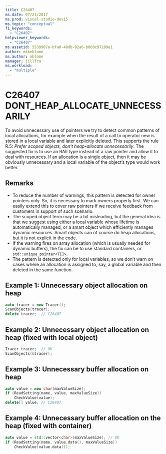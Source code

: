 ```yaml
---
title: C26407
ms.date: 07/21/2017
ms.prod: visual-studio-dev15
ms.topic: "conceptual"
f1_keywords:
  - "C26407"
helpviewer_keywords:
  - "C26407"
ms.assetid: 5539907a-bfa0-40db-82a6-b860c97209e1
author: mikeblome
ms.author: mblome
manager: jillfra
ms.workload:
  - "multiple"
---
```

# C26407 DONT_HEAP_ALLOCATE_UNNECESSARILY
To avoid unnecessary use of pointers we try to detect common patterns of local allocations, for example when the result of a call to operator new is stored in a local variable and later explicitly deleted. This supports the rule R.5: *Prefer scoped objects, don't heap-allocate unnecessarily*. The suggested fix is to use an RAII type instead of a raw pointer and allow it to deal with resources. If an allocation is a single object, then it may be obviously unnecessary and a local variable of the object’s type would work better.

## Remarks
- To reduce the number of warnings, this pattern is detected for owner pointers only. So, it is necessary to mark owners properly first. We can easily extend this to cover raw pointers if we receive feedback from customers in support of such scenario.
- The scoped object term may be a bit misleading, but the general idea is that we suggest using either a local variable whose lifetime is automatically managed, or a smart object which efficiently manages dynamic resources. Smart objects can of course do heap allocations, but it is not explicit in the code.
- If the warning fires on array allocation (which is usually needed for dynamic buffers), the fix can be to use standard containers, or `std::unique_pointer<T[]>`.
- The pattern is detected only for local variables, so we don’t warn on cases where an allocation is assigned to, say, a global variable and then deleted in the same function.

## Example 1: Unnecessary object allocation on heap
```cpp
auto tracer = new Tracer();
ScanObjects(tracer);
delete tracer;  // C26407
```

## Example 2: Unnecessary object allocation on heap (fixed with local object)
```cpp
Tracer tracer;  // OK
ScanObjects(&tracer);
```

## Example 3: Unnecessary buffer allocation on heap
```cpp
auto value = new char[maxValueSize];
if (ReadSetting(name, value, maxValueSize))
    CheckValue(value);
delete[] value; // C26407
```
## Example 4: Unnecessary buffer allocation on the heap (fixed with container)
```cpp
auto value = std::vector<char>(maxValueSize); // OK
if (ReadSetting(name, value.data(), maxValueSize))
    CheckValue(value.data());
```
